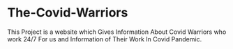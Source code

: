 # The-Covid-Warriors
This Project is a website which Gives Information About Covid Warriors who work 24/7  For us and Information of Their Work In Covid Pandemic.
